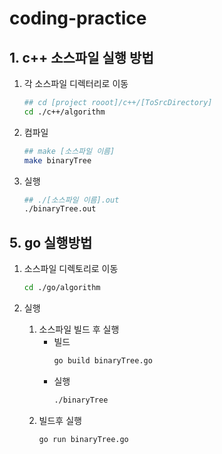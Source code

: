 # coding-practice

## 1. c++ 소스파일 실행 방법

1. 각 소스파일 디렉터리로 이동
	```sh
	## cd [project rooot]/c++/[ToSrcDirectory]
	cd ./c++/algorithm
	```
1. 컴파일
	```sh
	## make [소스파일 이름]
	make binaryTree
	```
1. 실행
	```sh
	## ./[소스파일 이름].out
	./binaryTree.out
	```

## 5. go 실행방법

1. 소스파일 디렉토리로 이동 
	```sh
	cd ./go/algorithm
	```


2. 실행 
	1. 소스파일 빌드 후 실행
		- 빌드
			```sh
			go build binaryTree.go
			```
		- 실행 
			```sh
			./binaryTree
			```
	2. 빌드후 실행 
		```sh
		go run binaryTree.go
		```
